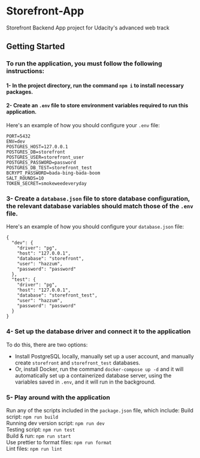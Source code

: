 # Storefront-App

Storefront Backend App project for Udacity's advanced web track

## Getting Started

### To run the application, you must follow the following instructions:
#### 1- In the project directory, run the command `npm i` to install necessary packages.
#### 2- Create an `.env` file to store environment variables required to run this application.
Here's an example of how you should configure your `.env` file:
```
PORT=5432
ENV=dev
POSTGRES_HOST=127.0.0.1
POSTGRES_DB=storefront
POSTGRES_USER=storefront_user
POSTGRES_PASSWORD=password
POSTGRES_DB_TEST=storefront_test
BCRYPT_PASSWORD=bada-bing-bada-boom
SALT_ROUNDS=10
TOKEN_SECRET=smokeweedeveryday
```
### 3- Create a `database.json` file to store database configuration, the relevant database variables should match those of the `.env` file.
Here's an example of how you should configure your `database.json` file:
```
{
  "dev": {
    "driver": "pg",
    "host": "127.0.0.1",
    "database": "storefront",
    "user": "hazzum",
    "password": "password"
  },
  "test": {
    "driver": "pg",
    "host": "127.0.0.1",
    "database": "storefront_test",
    "user": "hazzum",
    "password": "password"
  }
}
```
### 4- Set up the database driver and connect it to the application
To do this, there are two options:
- Install PostgreSQL locally, manually set up a user account, and manually create `storefront` and `storefront_test` databases.
- Or, install Docker, run the command `docker-compose up -d` and it will automatically set up a containerized database server, using the variables saved in `.env`, and it will run in the background.
### 5- Play around with the application
Run any of the scripts included in the `package.json` file, which include:
Build script:                   `npm run build` <br />
Running dev version script:     `npm run dev` <br />
Testing script:                 `npm run test` <br />
Build & run:                    `npm run start` <br />
Use prettier to format files:   `npm run format` <br />
Lint files:                     `npm run lint` <br />